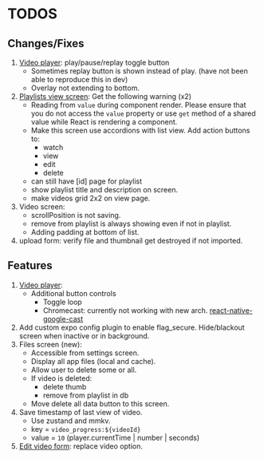 # TODOS

## Changes/Fixes

1. [Video player](components/video-player.tsx): play/pause/replay toggle button
   - Sometimes replay button is shown instead of play. (have not been able to reproduce this in dev)
   - Overlay not extending to bottom.
2. [Playlists view screen](<app/(modals)/playlists/view/[id].tsx>): Get the following warning (x2)
   - Reading from `value` during component render. Please ensure that you do not access the `value` property or use `get` method of a shared value while React is rendering a component.
   - Make this screen use accordions with list view. Add action buttons to:
      - watch
      - view
      - edit
      - delete
   - can still have [id] page for playlist
   - show playlist title and description on screen.
   - make videos grid 2x2 on view page.
3. Video screen:
   - scrollPosition is not saving.
   - remove from playlist is always showing even if not in playlist.
   - Adding padding at bottom of list.
4. upload form: verify file and thumbnail get destroyed if not imported.

## Features

1. [Video player](components/video-player.tsx):
   - Additional button controls
     - Toggle loop
     - Chromecast: currently not working with new arch. [react-native-google-cast](https://react-native-google-cast.github.io/docs/components/CastButton)
2. Add custom expo config plugin to enable flag_secure. Hide/blackout screen when inactive or in background.
3. Files screen (new):
   - Accessible from settings screen.
   - Display all app files (local and cache).
   - Allow user to delete some or all.
   - If video is deleted:
     - delete thumb
     - remove from playlist in db
   - Move delete all data button to this screen.
4. Save timestamp of last view of video.
   - Use zustand and mmkv.
   - key = `video_progress:${videoId}`
   - value = `10` (player.currentTime | number | seconds)
5. [Edit video form](components/forms/edit-video.tsx): replace video option.
